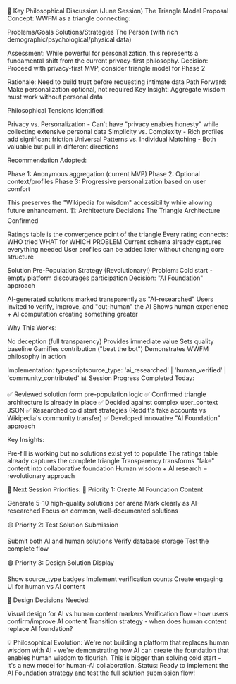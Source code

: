 🧠 Key Philosophical Discussion (June Session)
The Triangle Model Proposal
Concept: WWFM as a triangle connecting:

Problems/Goals
Solutions/Strategies
The Person (with rich demographic/psychological/physical data)

Assessment: While powerful for personalization, this represents a fundamental shift from the current privacy-first philosophy.
Decision: Proceed with privacy-first MVP, consider triangle model for Phase 2

Rationale: Need to build trust before requesting intimate data
Path Forward: Make personalization optional, not required
Key Insight: Aggregate wisdom must work without personal data

Philosophical Tensions Identified:

Privacy vs. Personalization - Can't have "privacy enables honesty" while collecting extensive personal data
Simplicity vs. Complexity - Rich profiles add significant friction
Universal Patterns vs. Individual Matching - Both valuable but pull in different directions

Recommendation Adopted:

Phase 1: Anonymous aggregation (current MVP)
Phase 2: Optional context/profiles
Phase 3: Progressive personalization based on user comfort

This preserves the "Wikipedia for wisdom" accessibility while allowing future enhancement.
🏗️ Architecture Decisions
The Triangle Architecture Confirmed

Ratings table is the convergence point of the triangle
Every rating connects: WHO tried WHAT for WHICH PROBLEM
Current schema already captures everything needed
User profiles can be added later without changing core structure

Solution Pre-Population Strategy (Revolutionary!)
Problem: Cold start - empty platform discourages participation
Decision: "AI Foundation" approach

AI-generated solutions marked transparently as "AI-researched"
Users invited to verify, improve, and "out-human" the AI
Shows human experience + AI computation creating something greater

Why This Works:

No deception (full transparency)
Provides immediate value
Sets quality baseline
Gamifies contribution ("beat the bot")
Demonstrates WWFM philosophy in action

Implementation:
typescriptsource_type: 'ai_researched' | 'human_verified' | 'community_contributed'
📊 Session Progress
Completed Today:

✅ Reviewed solution form pre-population logic
✅ Confirmed triangle architecture is already in place
✅ Decided against complex user_context JSON
✅ Researched cold start strategies (Reddit's fake accounts vs Wikipedia's community transfer)
✅ Developed innovative "AI Foundation" approach

Key Insights:

Pre-fill is working but no solutions exist yet to populate
The ratings table already captures the complete triangle
Transparency transforms "fake" content into collaborative foundation
Human wisdom + AI research = revolutionary approach

🎯 Next Session Priorities:
🔴 Priority 1: Create AI Foundation Content

Generate 5-10 high-quality solutions per arena
Mark clearly as AI-researched
Focus on common, well-documented solutions

🟡 Priority 2: Test Solution Submission

Submit both AI and human solutions
Verify database storage
Test the complete flow

🟢 Priority 3: Design Solution Display

Show source_type badges
Implement verification counts
Create engaging UI for human vs AI content

🤔 Design Decisions Needed:

Visual design for AI vs human content markers
Verification flow - how users confirm/improve AI content
Transition strategy - when does human content replace AI foundation?

💡 Philosophical Evolution:
We're not building a platform that replaces human wisdom with AI - we're demonstrating how AI can create the foundation that enables human wisdom to flourish. This is bigger than solving cold start - it's a new model for human-AI collaboration.
Status: Ready to implement the AI Foundation strategy and test the full solution submission flow!